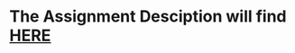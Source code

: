 # The Assignment Desciption will find <U>[HERE](https://github.com/Apollo-Level2-Web-Dev/L2-B2-Full-stack-Assignment-7)

</u>

